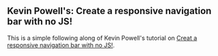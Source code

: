 ## Kevin Powell's: Create a responsive navigation bar with no JS!

This is a simple following along of Kevin Powell's tutorial on [Creat a responsive navigation bar with no JS!](https://www.youtube.com/watch?v=8QKOaTYvYUA&pp=ygU6a2V2aW4gcG93ZWxsIGNyZWF0ZSBhIHJlc3BvbnNpdmUgbmF2aWdhdGlvbiBiYXIgd2l0aCBubyBKUw%3D%3D).
